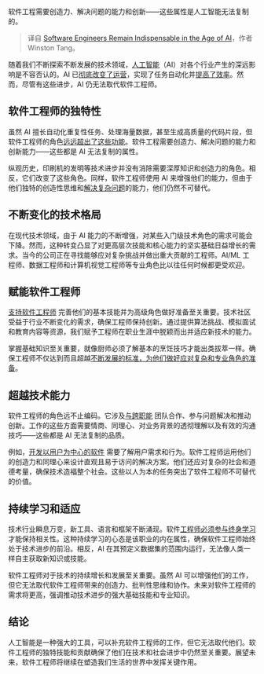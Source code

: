 
<!--
title: 在AI时代软件工程师仍然不可或缺
cover: https://cdn.thenewstack.io/media/2024/06/a216faea-engineer-4904881_1280.jpg
-->

软件工程需要创造力、解决问题的能力和创新——这些属性是人工智能无法复制的。

> 译自 [Software Engineers Remain Indispensable in the Age of AI](https://thenewstack.io/software-engineers-remain-indispensable-in-the-age-of-ai/)，作者 Winston Tang。

随着我们不断探索不断发展的技术领域，[人工智能](https://thenewstack.io/ai/)（AI）对各个行业产生的深远影响是不容否认的。AI 已[彻底改变了运营](https://thenewstack.io/how-ai-and-automation-can-improve-operational-resiliency/)，实现了任务自动化并[提高了效率](https://thenewstack.io/3-ai-tools-to-boost-your-productivity-4x/)。然而，尽管有这些进步，AI 仍无法取代软件工程师。

## 软件工程师的独特性

虽然 AI 擅长自动化重复性任务、处理海量数据，甚至生成高质量的代码片段，但软件工程师的角色[远远超出了这些功能](https://thenewstack.io/software-development/)。软件工程需要创造力、解决问题的能力和创新能力——这些都是 AI 无法复制的属性。

纵观历史，印刷机的发明等技术进步并没有消除需要深厚知识和创造力的角色。相反，它们改变了这些角色。同样，软件工程师使用 AI 来增强他们的能力，但由于他们独特的创造性思维和[解决复杂问题](https://thenewstack.io/the-future-of-sql-conversational-hands-on-problem-solving/)的能力，他们仍然不可替代。

## 不断变化的技术格局

在现代技术领域，由于 AI 能力的不断增强，对某些入门级技术角色的需求可能会下降。然而，这种转变凸显了对更高层次技能和核心能力的坚实基础日益增长的需求。当今的公司正在寻找能够应对复杂挑战并做出重大贡献的工程师。AI/ML 工程师、数据工程师和计算机视觉工程师等专业角色比以往任何时候都更受欢迎。

## 赋能软件工程师

[支持软件工程师](https://thenewstack.io/how-platform-engineering-supports-sre/) 完善他们的基本技能并为高级角色做好准备至关重要。技术社区受益于行业不断变化的需求，确保工程师保持创新。通过提供算法挑战、模拟面试和教育内容等资源，我们赋予工程师在职业生涯中脱颖而出并适应新技术的能力。

掌握基础知识至关重要，就像厨师必须了解基本的烹饪技巧才能出类拔萃一样。确保工程师不仅达到而且超越[不断发展的标准，为他们做好应对复杂和专业角色的准备](https://thenewstack.io/shifting-left-the-evolving-role-of-automation-in-devops-tools/)。

## 超越技术能力

软件工程师的角色远不止编码。它涉及[与跨职能](https://thenewstack.io/how-engineering-leaders-drive-cross-functional-collaboration/) 团队合作、参与问题解决和推动创新。工作的这些方面需要情商、同理心、对业务背景的透彻理解以及有效的沟通技巧——这些都是 AI 无法复制的品质。

例如，[开发以用户为中心的软件](https://thenewstack.io/ebooks/generative-ai/how-generative-ai-transforms-software-development/) 需要了解用户需求和行为。软件工程师运用他们的创造力和同理心来设计直观且易于访问的解决方案。他们还应对复杂的社会和道德考量，确保技术造福整个社会。这些以人为本的任务突出了软件工程师不可替代的价值。

## 持续学习和适应

技术行业瞬息万变，新工具、语言和框架不断涌现。软件[工程师必须参与终身学习](https://thenewstack.io/5-new-kubeflow-1-3-features-that-machine-learning-engineers-will-love/) 才能保持相关性。这种持续学习的心态是该职业的内在属性，确保软件工程师始终处于技术进步的前沿。相反，AI 在其预定义数据集的范围内运行，无法像人类一样自主获取新知识或技能。

软件工程师对于技术的持续增长和发展至关重要。虽然 AI 可以增强他们的工作，但它无法取代软件工程师带来的创造力、批判性思维和协作。未来对软件工程师的需求将更高，强调推动技术进步的强大基础技能和专业知识。

## 结论

人工智能是一种强大的工具，可以补充软件工程师的工作，但它无法取代他们。软件工程师的独特技能和贡献确保了他们在技术和社会进步中仍然至关重要。展望未来，软件工程师将继续在塑造我们生活的世界中发挥关键作用。
